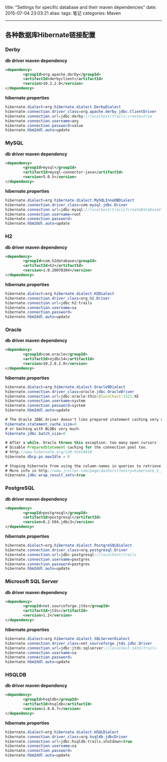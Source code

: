 title: "Settings for specific database and their maven dependencies"
date: 2015-07-04 23:03:21
alias: 
tags: 笔记
categories: Maven

---
## 各种数据库Hibernate链接配置
### Derby
**db driver maven dependency**
```xml
<dependency>
        <groupId>org.apache.derby</groupId>
        <artifactId>derbyclient</artifactId>
        <version>10.2.2.0</version>
</dependency>
```
**hibernate.properties**
``` java
hibernate.dialect=org.hibernate.dialect.DerbyDialect
hibernate.connection.driver_class=org.apache.derby.jdbc.ClientDriver
hibernate.connection.url=jdbc:derby://localhost/trails;create=true
hibernate.connection.username=any
hibernate.connection.password=value
hibernate.hbm2ddl.auto=update
```
### MySQL
**db driver maven dependency**
```xml
<dependency>
        <groupId>mysql</groupId>
        <artifactId>mysql-connector-java</artifactId>
        <version>5.0.5</version>
</dependency>
```
**hibernate.properties**
``` java
hibernate.dialect=org.hibernate.dialect.MySQLInnoDBDialect
hibernate.connection.driver_class=com.mysql.jdbc.Driver
hibernate.connection.url=jdbc:mysql://localhost/trails?createDatabaseIfNotExist=true&amp;useUnicode=true&amp;characterEncoding=utf-8
hibernate.connection.username=root
hibernate.connection.password=
hibernate.hbm2ddl.auto=update
```
### H2
**db driver maven dependency**
```xml
<dependency>
        <groupId>com.h2database</groupId>
        <artifactId>h2</artifactId>
        <version>1.0.20070304</version>
</dependency>
```
**hibernate.properties**
``` java
hibernate.dialect=org.hibernate.dialect.H2Dialect
hibernate.connection.driver_class=org.h2.Driver
hibernate.connection.url=jdbc:h2:trails
hibernate.connection.username=sa
hibernate.connection.password=
hibernate.hbm2ddl.auto=update
```
### Oracle
**db driver maven dependency**
```xml
<dependency>
        <groupId>com.oracle</groupId>
        <artifactId>ojdbc14</artifactId>
        <version>10.2.0.2.0</version>
</dependency>
```
**hibernate.properties**
``` java
hibernate.dialect=org.hibernate.dialect.Oracle9Dialect
hibernate.connection.driver_class=oracle.jdbc.OracleDriver
hibernate.connection.url=jdbc:oracle:thin:@localhost:1521:XE
hibernate.connection.username=system
hibernate.connection.password=system
hibernate.hbm2ddl.auto=update
 
# The Oracle JDBC driver doesn't like prepared statement caching very much.
hibernate.statement_cache.size=0
# or baching with BLOBs very much.
hibernate.jdbc.batch_size=0
 
# After a while, Oracle throws this exception: too many open cursors
# Disable PreparedStatement caching for the connection pool too.
# http://www.hibernate.org/120.html#A10
hibernate.dbcp.ps.maxIdle = 0
 
# Stoping hibernate from using the column-names in queries to retrieve data from the resultsets
# More info in http://www.jroller.com/page/dashorst?entry=hibernate_3_1_something_performance1
hibernate.jdbc.wrap_result_sets=true
```
### PostgreSQL
**db driver maven dependency**
```xml
<dependency>
        <groupId>postgresql</groupId>
        <artifactId>postgresql</artifactId>
        <version>8.2-504.jdbc3</version>
</dependency>
```
**hibernate.properties**
``` java
hibernate.dialect=org.hibernate.dialect.PostgreSQLDialect
hibernate.connection.driver_class=org.postgresql.Driver
hibernate.connection.url=jdbc:postgresql://localhost/trails
hibernate.connection.username=postgres
hibernate.connection.password=postgres
hibernate.hbm2ddl.auto=update
```
### Microsoft SQL Server
**db driver maven dependency**
```xml
<dependency>
        <groupId>net.sourceforge.jtds</groupId>
        <artifactId>jtds</artifactId>
        <version>1.2</version>
</dependency>
```
**hibernate.properties**
``` java
hibernate.dialect=org.hibernate.dialect.SQLServerDialect
hibernate.connection.driver_class=net.sourceforge.jtds.jdbc.Driver
hibernate.connection.url=jdbc:jtds:sqlserver://localhost:1433/trails
hibernate.connection.username=sa
hibernate.connection.password=
hibernate.hbm2ddl.auto=update
```
### HSQLDB 
**db driver maven dependency**
```xml
<dependency>
        <groupId>hsqldb</groupId>
        <artifactId>hsqldb</artifactId>
        <version>1.8.0.7</version>
</dependency>
```
**hibernate.properties**
``` java
hibernate.dialect=org.hibernate.dialect.HSQLDialect
hibernate.connection.driver_class=org.hsqldb.jdbcDriver
hibernate.connection.url=jdbc:hsqldb:trails;shutdown=true
hibernate.connection.username=sa
hibernate.connection.password=
hibernate.hbm2ddl.auto=update
```
